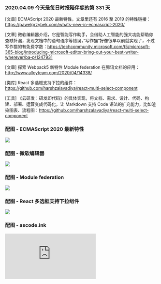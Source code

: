 ### 2020.04.09 今天是每日时报陪伴您的第 331 天

[文章] ECMAScript 2020 最新特性，文章里还有 2016 至 2019 的特性链接：<https://pawelgrzybek.com/whats-new-in-ecmascript-2020/>

[文章] 微软编辑器介绍，它是智能写作助手，会借助人工智能的强大功能帮助你查缺补漏，发现文档中的语句语序等错误，”写作猫“好像很早以前就实现了，不过写作猫的有免费字数：<https://techcommunity.microsoft.com/t5/microsoft-365-blog/introducing-microsoft-editor-bring-out-your-best-writer-wherever/ba-p/1247931>

[文章] 探索 Webpack5 新特性 Module federation 在腾讯文档的应用：<http://www.alloyteam.com/2020/04/14338/>

[类库] React 多选框支持下拉的组件：<https://github.com/harshzalavadiya/react-multi-select-component>

[工具] 《云研发：研发即代码》的具体实现，将文档、需求、设计、代码、构建、部署、运营变成代码化，让 Markdown 支持 Code 语法的扩充能力，比如渲染图表、流程图：<https://github.com/harshzalavadiya/react-multi-select-component>


### 配图 - ECMAScript 2020 最新特性
![](http://qn.40zhe.com/0BB1CC1B-9002-4E97-AE6D-3B8050FB8856.png)

### 配图 - 微软编辑器
![](http://qn.40zhe.com/401B498D-5461-4097-8D85-6CEFB9EEA199.png)

### 配图 - Module federation
![](https://pub.idqqimg.com/pc/misc/files/20200329/d2fe2f484b5720f50a7ea2a6fad9a8cc.png)

### 配图 - React 多选框支持下拉组件
![](https://raw.githubusercontent.com/harshzalavadiya/react-multi-select-component/master/preview.gif)

### 配图 - ascode.ink
![](https://github.com/phodal/ascode.ink)
